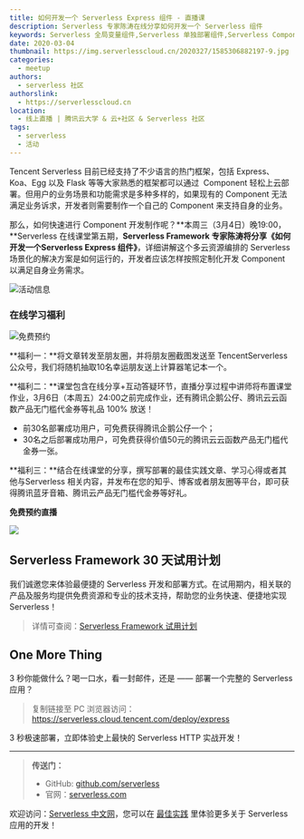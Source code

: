 ```yaml
---
title: 如何开发一个 Serverless Express 组件 - 直播课
description: Serverless 专家陈涛在线分享如何开发一个 Serverless 组件
keywords: Serverless 全局变量组件,Serverless 单独部署组件,Serverless Component
date: 2020-03-04
thumbnail: https://img.serverlesscloud.cn/2020327/1585306882197-9.jpg
categories:
  - meetup
authors:
  - serverless 社区
authorslink:
  - https://serverlesscloud.cn
location: 
  - 线上直播 | 腾讯云大学 & 云+社区 & Serverless 社区
tags:
  - serverless
  - 活动  
---
```


Tencent Serverless 目前已经支持了不少语言的热门框架，包括 Express、 Koa、Egg 以及 Flask 等等大家熟悉的框架都可以通过  Component 轻松上云部署。但用户的业务场景和功能需求是多种多样的，如果现有的 Component 无法满足业务诉求，开发者则需要制作一个自己的 Component 来支持自身的业务。

那么，如何快速进行 Component 开发制作呢？**本周三（3月4日）晚19:00，**Serverless 在线课堂第五期，**Serverless Framework 专家陈涛将分享《如何开发一个Serverless Express 组件》**，详细讲解这个多云资源编排的 Serverless 场景化的解决方案是如何运行的，开发者应该怎样按照定制化开发 Component 以满足自身业务需求。

![活动信息](https://img.serverlesscloud.cn/2020325/1585125058534-IMG_0294.JPG)

### 在线学习福利

![免费预约](https://img.serverlesscloud.cn/2020325/1585125194298-IMG_0295.PNG)

**福利一：**将文章转发至朋友圈，并将朋友圈截图发送至 TencentServerless 公众号，我们将随机抽取10名幸运朋友送上计算器笔记本一个。  
  
**福利二：**课堂包含在线分享+互动答疑环节，直播分享过程中讲师将布置课堂作业，3月6日（本周五）24:00之前完成作业，还有腾讯企鹅公仔、腾讯云云函数产品无门槛代金券等礼品 100\% 放送！
- 前30名部署成功用户，可免费获得腾讯企鹅公仔一个；
- 30名之后部署成功用户，可免费获得价值50元的腾讯云云函数产品无门槛代金券一张。

**福利三：**结合在线课堂的分享，撰写部署的最佳实践文章、学习心得或者其他与Serverless 相关内容，并发布在您的知乎、博客或者朋友圈等平台，即可获得腾讯蓝牙音箱、腾讯云产品无门槛代金券等好礼。

**免费预约直播**

![](https://mmbiz.qpic.cn/mmbiz_png/YHl6UWa9s60lk9Qiaz779rjazgZALEYDLqdOae7JfVIMsB5RmDZapdDpdmHl5MnZtnXyztztSrLWl5KsDA287gg/640?wx_fmt=png)

## Serverless Framework 30 天试用计划

我们诚邀您来体验最便捷的 Serverless 开发和部署方式。在试用期内，相关联的产品及服务均提供免费资源和专业的技术支持，帮助您的业务快速、便捷地实现 Serverless！

> 详情可查阅：[Serverless Framework 试用计划](https://cloud.tencent.com/document/product/1154/38792)

## One More Thing
<div id='scf-deploy-iframe-or-md'><div><p>3 秒你能做什么？喝一口水，看一封邮件，还是 —— 部署一个完整的 Serverless 应用？</p><blockquote><p>复制链接至 PC 浏览器访问：<a href="https://serverless.cloud.tencent.com/deploy/express">https://serverless.cloud.tencent.com/deploy/express</a></p></blockquote><p>3 秒极速部署，立即体验史上最快的 Serverless HTTP 实战开发！</p></div></div>

---

> **传送门：**
> - GitHub: [github.com/serverless](https://github.com/serverless/serverless/blob/master/README_CN.md) 
> - 官网：[serverless.com](https://serverless.com/)

欢迎访问：[Serverless 中文网](https://serverlesscloud.cn/)，您可以在 [最佳实践](https://serverlesscloud.cn/best-practice) 里体验更多关于 Serverless 应用的开发！
